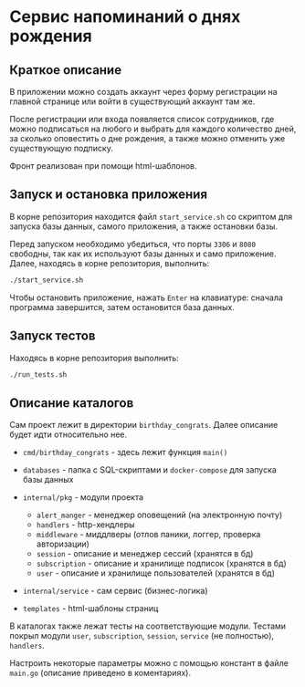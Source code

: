 # Сервис напоминаний о днях рождения

## Краткое описание

В приложении можно создать аккаунт через форму регистрации на главной странице или войти в существующий аккаунт там же.

После регистрации или входа появляется список сотрудников, где можно подписаться на любого и выбрать для каждого количество дней, за сколько оповестить о дне рождения, а также можно отменить уже существующую подписку.

Фронт реализован при помощи html-шаблонов.

## Запуск и остановка приложения

В корне репозитория находится файл `start_service.sh` со скриптом для запуска базы данных, самого приложения, а также остановки базы.

Перед запуском необходимо убедиться, что порты `3306` и `8080` свободны, так как их используют базы данных и само приложение. Далее, находясь в корне репозитория, выполнить:
```bash
./start_service.sh
```

Чтобы остановить приложение, нажать `Enter` на клавиатуре: сначала программа завершится, затем остановится база данных.

## Запуск тестов

Находясь в корне репозитория выполнить:
```bash
./run_tests.sh
```

## Описание каталогов

Сам проект лежит в директории `birthday_congrats`. Далее описание будет идти относительно нее.

- `cmd/birthday_congrats` - здесь лежит функция `main()`
- `databases` - папка с SQL-скриптами и `docker-compose` для запуска базы данных
- `internal/pkg` - модули проекта

    - `alert_manger` - менеджер оповещений (на электронную почту)
    - `handlers` - http-хендлеры
    - `middleware` - миддлверы (отлов паники, логгер, проверка авторизации)
    - `session` - описание и менеджер сессий (хранятся в бд)
    - `subscription` - описание и хранилище подписок (хранятся в бд)
    - `user` - описание и хранилище пользователей (хранятся в бд)

- `internal/service` - сам сервис (бизнес-логика)
- `templates` - html-шаблоны страниц

В каталогах также лежат тесты на соответствующие модули. Тестами покрыл модули `user`, `subscription`, `session`, `service` (не полностью), `handlers`.

Настроить некоторые параметры можно с помощью констант в файле `main.go` (описание приведено в коментариях).